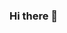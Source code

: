 ### Hi there 👋

<!--
**exauce-mwililikwa/exauce-mwililikwa** is a ✨ _special_ ✨ repository because its `README.md` (this file) appears on your GitHub profile.

Here are some ideas to get you started:

- 🔭 I’m currently working on my self
- 🌱 I’m currently learning api on node js
- 👯 I’m need to collaborate to each one who can help me to advance
- 🤔 I’m very courageous
- 💬 I'm very happy to communacate to every one
- 📫 How to reach me: ...
- 😄 I'm very happy to know to something
-->
